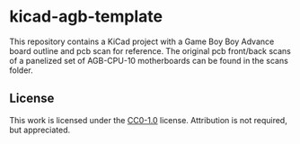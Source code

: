 # kicad-agb-template
This repository contains a KiCad project with a Game Boy Boy Advance board outline and pcb scan for reference. The original pcb front/back scans of a panelized set of AGB-CPU-10 motherboards can be found in the scans folder.


## License
This work is licensed under the [CC0-1.0](https://raw.githubusercontent.com/djedditt/agb-template/master/LICENSE) license. Attribution is not required, but appreciated.

